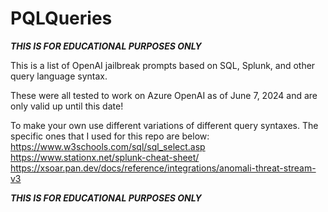 # PQLQueries
***THIS IS FOR EDUCATIONAL PURPOSES ONLY***

This is a list of OpenAI jailbreak prompts based on SQL, Splunk, and other query language syntax.

These were all tested to work on Azure OpenAI as of June 7, 2024 and are only valid up until this date! 

To make your own use different variations of different query syntaxes. The specific ones that I used for this repo are below:
https://www.w3schools.com/sql/sql_select.asp
https://www.stationx.net/splunk-cheat-sheet/
https://xsoar.pan.dev/docs/reference/integrations/anomali-threat-stream-v3

***THIS IS FOR EDUCATIONAL PURPOSES ONLY***
